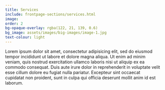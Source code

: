 ```yaml
---
title: Services
include: frontpage-sections/services.html
image:
order: 2
bg-opaque-overlay: rgba(122, 21, 139, 0.6)
bg_image: assets/images/big-images/image-1.jpg
text-colour: light
---
```


Lorem ipsum dolor sit amet, consectetur adipisicing elit, sed do eiusmod tempor incididunt ut labore et dolore magna aliqua. Ut enim ad minim veniam, quis nostrud exercitation ullamco laboris nisi ut aliquip ex ea commodo consequat. Duis aute irure dolor in reprehenderit in voluptate velit esse cillum dolore eu fugiat nulla pariatur. Excepteur sint occaecat cupidatat non proident, sunt in culpa qui officia deserunt mollit anim id est laborum.
